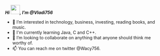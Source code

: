 <strong> <em> Hi <img src="https://raw.githubusercontent.com/MartinHeinz/MartinHeinz/master/wave.gif" width="30px">, I’m @Vladi756 </strong> </em>

- 👀 I’m interested in technology, business, investing, reading books, and music.
- 🌱 I'm currently learning Java, C and C++. 
- 💞️ I’m looking to collaborate on anything that anyone should think me worthy of.
- 📫 You can reach me on twitter @Wacy756. 


